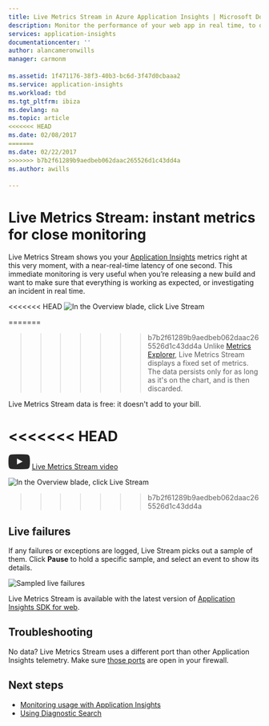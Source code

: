```yaml
---
title: Live Metrics Stream in Azure Application Insights | Microsoft Docs
description: Monitor the performance of your web app in real time, to observe the effects of a release or other change.
services: application-insights
documentationcenter: ''
author: alancameronwills
manager: carmonm

ms.assetid: 1f471176-38f3-40b3-bc6d-3f47d0cbaaa2
ms.service: application-insights
ms.workload: tbd
ms.tgt_pltfrm: ibiza
ms.devlang: na
ms.topic: article
<<<<<<< HEAD
ms.date: 02/08/2017
=======
ms.date: 02/22/2017
>>>>>>> b7b2f61289b9aedbeb062daac265526d1c43dd4a
ms.author: awills

---
```


# Live Metrics Stream: instant metrics for close monitoring
Live Metrics Stream shows you your [Application Insights](app-insights-overview.md) metrics right at this very moment, with a near-real-time latency of one second. This immediate monitoring is very useful when you’re releasing a new build and want to make sure that everything is working as expected, or investigating an incident in real time.

<<<<<<< HEAD
![In the Overview blade, click Live Stream](./media/app-insights-live-stream/live-stream.png)

=======
>>>>>>> b7b2f61289b9aedbeb062daac265526d1c43dd4a
Unlike [Metrics Explorer](app-insights-metrics-explorer.md), Live Metrics Stream displays a fixed set of metrics. The data persists only for as long as it's on the chart, and is then discarded.

Live Metrics Stream data is free: it doesn't add to your bill.

<<<<<<< HEAD
=======
![Live Metrics Stream video](./media/app-insights-live-stream/youtube.png) [Live Metrics Stream video](https://www.youtube.com/watch?v=zqfHf1Oi5PY)

![In the Overview blade, click Live Stream](./media/app-insights-live-stream/live-stream.png)



>>>>>>> b7b2f61289b9aedbeb062daac265526d1c43dd4a
## Live failures

If any failures or exceptions are logged, Live Stream picks out a sample of them. Click **Pause** to hold a specific sample, and select an event to show its details.

![Sampled live failures](./media/app-insights-live-stream/live-stream-failures.png)


Live Metrics Stream is available with the latest version of [Application Insights SDK for web](https://www.nuget.org/packages/Microsoft.ApplicationInsights.Web/).



## Troubleshooting

No data? Live Metrics Stream uses a different port than other Application Insights telemetry. Make sure [those ports](app-insights-ip-addresses.md) are open in your firewall.



## Next steps
* [Monitoring usage with Application Insights](app-insights-overview-usage.md)
* [Using Diagnostic Search](app-insights-diagnostic-search.md)

